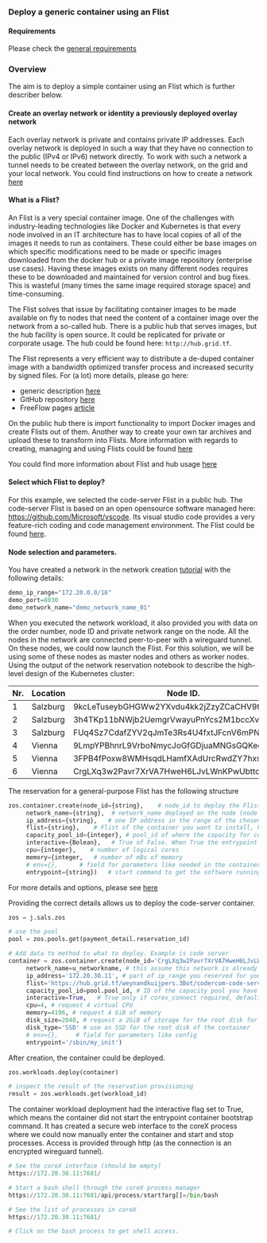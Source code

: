 ### Deploy a generic container using an Flist

#### Requirements

Please check the [general requirements](code.md)

### Overview
The aim is to deploy a simple container using an Flist which is further describer below.



#### Create an overlay network or identity a previously deployed overlay network

Each overlay network is private and contains private IP addresses. Each overlay network is deployed in such a way that they have no connection to the public (IPv4 or IPv6) network directly. To work with such a network a tunnel needs to be created between the overlay network, on the grid and your local network. You could find instructions on how to create a network [here](code_network.md)


#### What is a Flist?

An Flist is a very special container image. One of the challenges with industry-leading technologies like Docker and Kubernetes is that every node involved in an IT architecture has to have local copies of all of the images it needs to run as containers. These could either be base images on which specific modifications need to be made or specific images downloaded from the docker hub or a private image repository (enterprise use cases). Having these images exists on many different nodes requires these to be downloaded and maintained for version control and bug fixes. This is wasteful (many times the same image required storage space) and time-consuming.

The Flist solves that issue by facilitating container images to be made available on fly to nodes that need the content of a container image over the network from a so-called hub. There is a public hub that serves images, but the hub facility is open source. It could be replicated for private or corporate usage. The hub could be found here: `http://hub.grid.tf`.

The Flist represents a very efficient way to distribute a de-duped container image with a bandwidth optimized transfer process and increased security by signed files. For (a lot) more details, please go here:

 * generic description [here](https://github.com/Threefoldtech/0-Flist/blob/development/doc/flist.md)
 * GitHub repository [here](https://github.com/Threefoldtech/0-Flist)
 * FreeFlow pages [article](http://freeflowpages.com/content/perma?id=9396)

On the public hub there is import functionality to import Docker images and create Flists out of them. Another way to create your own tar archives and upload these to transform into Flists. More information with regards to creating, managing and using Flists could be found [here](https://hub.grid.tf/)

You could find more information about Flist and hub usage [here](flist.md)

#### Select which Flist to deploy?

For this example, we selected the code-server Flist in a public hub. The code-server Flist is based on an open opensource software managed here: https://github.com/Microsoft/vscode. Its visual studio code provides a very feature-rich coding and code management environment. The Flist could be found [here](https://hub.grid.tf/weynandkuijpers.3bot/codercom-code-server-latest.Flist).

#### Node selection and parameters.
You have created a network in the network creation [tutorial](code_network.md) with the following details:

```python
demo_ip_range="172.20.0.0/16"
demo_port=8030
demo_network_name="demo_network_name_01"
```
When you executed the network workload, it also provided you with data on the order number, node ID and private network range on the node. All the nodes in the network are connected peer-to-peer with a wireguard tunnel. On these nodes, we could now launch the Flist. For this solution, we will be using some of these nodes as master nodes and others as worker nodes. Using the output of the network reservation notebook to describe the high-level design of the Kubernetes cluster:

| Nr. | Location | Node ID. | IPV4 network | Function. |
|--------|---|---|---|---|
| 1 | Salzburg | 9kcLeTuseybGHGWw2YXvdu4kk2jZzyZCaCHV9t6Axqqx | 172.20.15.0/24 | Available |
| 2 | Salzburg | 3h4TKp11bNWjb2UemgrVwayuPnYcs2M1bccXvi3jPR2Y | 172.20.16.0/24 | Available |
| 3 | Salzburg | FUq4Sz7CdafZYV2qJmTe3Rs4U4fxtJFcnV6mPNgGbmRg | 172.20.17.0/24 | Available|
| 4 | Vienna | 9LmpYPBhnrL9VrboNmycJoGfGDjuaMNGsGQKeqrUMSii | 172.20.28.0/24 | Available |
| 5 | Vienna | 3FPB4fPoxw8WMHsqdLHamfXAdUrcRwdZY7hxsFQt3odL | 172.20.29.0/24 | Available |
| 6 | Vienna | CrgLXq3w2Pavr7XrVA7HweH6LJvLWnKPwUbttcNNgJX7 | 172.20.30.0/24 | Available |


The reservation for a general-purpose Flist has the following structure
```python
zos.container.create(node_id={string},    # node_id to deploy the Flist
     network_name={string},  # network_name deployed on the node (node could have multiple private networks)
     ip_address={string},   # one IP address in the range of the chosen network_name on the node
     flist={string},    # Flist of the container you want to install, htttp hub location.
     capacity_pool_id={integer}, # pool_id of where the capacity for container deployment is to be used from
     interactive={Bolean},   # True of False. When True the entrypoint start commend is ignored and a web interface to the coreX process will de started instead
     cpu={integer},    # number of logical cores
     memory={integer,   # number of mBs of memory
     # env={},      # field for parameters like needed in the container environment
     entrypoint={string})   # start command to get the software running in the container
```

For more details and options, please see [here](https://github.com/Threefoldtech/js-sdk/blob/development/jumpscale/sals/zos/container.py)

Providing the correct details allows us to deploy the code-server container.


```python
zos = j.sals.zos

# use the pool
pool = zos.pools.get(payment_detail.reservation_id)

# Add data to method to what to deploy. Example is code server
container = zos.container.create(node_id='CrgLXq3w2Pavr7XrVA7HweH6LJvLWnKPwUbttcNNgJX7', # one of the node_id that is part of the network
     network_name=u_networkname, # this assume this network is already provisioned on the node
     ip_address='172.20.30.11', # part of ip_range you reserved for your network xxx.xxx.1.10
     flist='https://hub.grid.tf/weynandkuijpers.3Bot/codercom-code-server-latest.Flist', # Flist of the container you want to install
     capacity_pool_id=pool.pool_id, # ID of the capacity pool you have created and that you want to deploy the container on
     interactive=True,   # True only if corex_connect required, default false
     cpu=4, # request 4 virtual CPU
     memory=4196, # request 4 GiB of memory
     disk_size=2048, # request a 2GiB of storage for the root disk for the container
     disk_type='SSD' # use an SSD for the root disk of the container
     # env={},     # field for parameters like config
     entrypoint='/sbin/my_init')
```

After creation, the container could be deployed.

```python
zos.workloads.deploy(container)

# inspect the result of the reservation provisioning
result = zos.workloads.get(workload_id)
```

The container workload deployment had the interactive flag set to True, which means the container did not start the entrypoint container bootstrap command. It has created a secure web interface to the coreX process where we could now manually enter the container and start and stop processes. Access is provided through http (as the connection is an encrypted wireguard tunnel).


```python
# See the coreX interface (should be empty)
https://172.20.30.11:7681/

# Start a bash shell through the coreX process manager
https://172.20.30.11:7681/api/process/start?arg[]=/bin/bash

# See the list of processes in coreX
https://172.20.30.11:7681/

# Click on the bash process to get shell access.
```